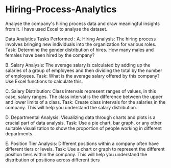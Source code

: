 # Hiring-Process-Analytics
Analyse the company's hiring process data and draw meaningful insights from it. I have used Excel to analyse the dataset.

Data Analytics Tasks Performed :
A. Hiring Analysis: The hiring process involves bringing new individuals into the organization for various roles.
Task: Determine the gender distribution of hires. How many males and females have been hired by the company?

B. Salary Analysis: The average salary is calculated by adding up the salaries of a group of employees and then dividing the total by the number of employees.
Task: What is the average salary offered by this company? Use Excel functions to calculate this.

C. Salary Distribution: Class intervals represent ranges of values, in this case, salary ranges. The class interval is the difference between the upper and lower limits of a class.
Task: Create class intervals for the salaries in the company. This will help you understand the salary distribution.

D. Departmental Analysis: Visualizing data through charts and plots is a crucial part of data analysis.
Task: Use a pie chart, bar graph, or any other suitable visualization to show the proportion of people working in different departments.

E. Position Tier Analysis: Different positions within a company often have different tiers or levels.
Task: Use a chart or graph to represent the different position tiers within the company. This will help you understand the distribution of positions across different tiers
